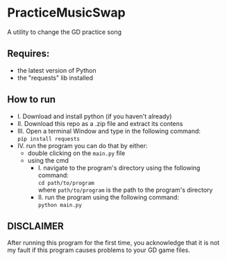 # PracticeMusicSwap
A utility to change the GD practice song
## Requires:
- the latest version of Python
- the "requests" lib installed
## How to run
- I. Download and install python (if you haven't already)
- II. Download this repo as a .zip file and extract its contens
- III. Open a terminal Window and type in the following command:\
  <code>pip install requests</code>
- IV.  run the program
   you can do that by either:
   - double clicking on the <code>main.py</code> file
   - using the cmd
     - I. navigate to the program's directory using the following command:\
          <code>cd path/to/program</code>\
          where <code>path/to/program</code> is the path to the program's directory
     - II. run the program using the following command:\
          <code>python main.py</code>
## DISCLAIMER
After running this program for the first time, you acknowledge that it is not my fault if this program causes problems to your GD game files.
